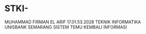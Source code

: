 # STKI-
MUHAMMAD FIRMAN EL ARIF 17.01.53.2028 TEKNIK INFORMATIKA UNISBANK SEMARANG SISTEM TEMU KEMBALI INFORMASI
